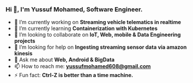 ### Hi 👋, I'm Yussuf Mohamed, Software Engineer.

- 🔭 I’m currently working on **Streaming vehicle telematics in realtime**
- 🌱 I’m currently learning **Containerization with Kubernetes**
- 👯 I’m looking to collaborate on **IoT, Web, mobile & Data Engineering projects**
- 🤔 I’m looking for help on **Ingesting streaming sensor data via amazon kinesis**
- 💬 Ask me about **Web, Android & BigData** 
- 📫 How to reach me: **yussufmohamed608@gmail.com**
- ⚡ Fun fact: **Ctrl-Z is better than a time machine.**

